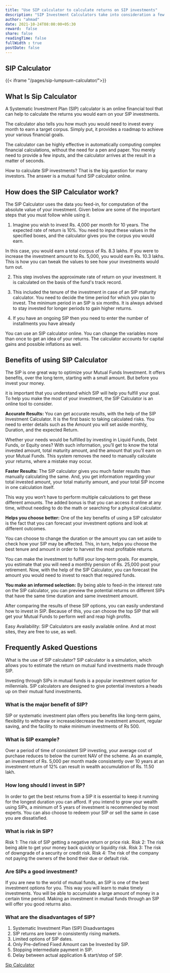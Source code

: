 ```yaml
---
title: "Use SIP calculator to calculate returns on SIP investments"
description: "SIP Investment Calculators take into consideration a few variables in order to calculate the eventual profit generation of a particular SIP mutual fund scheme."
author: "ahmad"
date: 2021-10-24T08:00:00+05:30
reward:  false
share: false
readingTime: false
fullWidth : true
postDate: false
---
```


## SIP Calculator

{{< iframe "/pages/sip-lumpsum-calculator/">}}

## What Is Sip Calculator

A Systematic Investment Plan (SIP) calculator is an online financial tool that can help to calculate the returns you would earn on your SIP investments.

The calculator also tells you how much you would need to invest every month to earn a target corpus. Simply put, it provides a roadmap to achieve your various financial goals.

The calculator can be highly effective in automatically computing complex financial calculations, without the need for a pen and paper. You merely need to provide a few inputs, and the calculator arrives at the result in a matter of seconds.

How to calculate SIP investments? That is the big question for many investors. The answer is a mutual fund SIP calculator online.

## How does the SIP Calculator work?

The SIP Calculator uses the data you feed-in, for computation of the absolute value of your investment. Given below are some of the important steps that you must follow while using it.

1. Imagine you wish to invest Rs. 4,000 per month for 10 years. The expected rate of return is 10%. You need to input these values in the specified boxes, and the calculator gives you the corpus you would earn.

In this case, you would earn a total corpus of Rs. 8.3 lakhs. If you were to increase the investment amount to Rs. 5,000, you would earn Rs. 10.3 lakhs. This is how you can tweak the values to see how your investments would turn out.


2. This step involves the approximate rate of return on your investment. It is calculated on the basis of the fund's track record.


3. This included the tenure of the investment in case of an SIP maturity calculator. You need to decide the time period for which you plan to invest. The minimum period in an SIP is six months. It is always advised to stay invested for longer periods to gain higher returns.

4. If you have an ongoing SIP then you need to enter the number of installments you have already 

You can use an SIP calculator online. You can change the variables more than once to get an idea of your returns. The calculator accounts for capital gains and possible inflations as well.

## Benefits of using SIP Calculator

The SIP is one great way to optimize your Mutual Funds Investment. It offers benefits, over the long term, starting with a small amount. But before you invest your money.

it is important that you understand which SIP will help you fulfill your goal. To help you make the most of your investment, the SIP Calculator is an online tool to consider.

**Accurate Results:** You can get accurate results, with the help of the SIP Investment Calculator. It is the first basic to taking calculated risks. You need to enter details such as the Amount you will set aside monthly, Duration, and the expected Return. 


Whether your needs would be fulfilled by investing in Liquid Funds, Debt Funds, or Equity ones? With such information, you’ll get to know the total invested amount, total maturity amount, and the amount that you’ll earn on your Mutual Funds. This system removes the need to manually calculate your returns, where a mistake may occur.

**Faster Results:** The SIP calculator gives you much faster results than manually calculating the same. And, you get information regarding your total invested amount, your total maturity amount, and your total SIP income in one calculation itself.

 This way you won’t have to perform multiple calculations to get these different amounts. The added bonus is that you can access it online at any time, without needing to do the math or searching for a physical calculator.

**Helps you choose better:** One of the key benefits of using a SIP calculator is the fact that you can forecast your investment options and look at different outcomes.

You can choose to change the duration or the amount you can set aside to check how your SIP may be affected. This, in turn, helps you choose the best tenure and amount in order to harvest the most profitable returns.


You can make the investment to fulfill your long-term goals. For example, you estimate that you will need a monthly pension of Rs. 25,000 post your retirement. Now, with the help of the SIP Calculator, you can forecast the amount you would need to invest to reach that required funds.

**You make an informed selection:** By being able to feed-in the interest rate on the SIP calculator, you can preview the potential returns on different SIPs that have the same time duration and same investment amount.


 After comparing the results of these SIP options, you can easily understand how to invest in SIP. Because of this, you can choose the top SIP that will get your Mutual Funds to perform well and reap high profits.


Easy Availability: SIP Calculators are easily available online. And at most sites, they are free to use, as well.


## Frequently Asked Questions

What is the use of SIP calculator?
SIP calculator is a simulation, which allows you to estimate the return on mutual fund investments made through SIP. 

Investing through SIPs in mutual funds is a popular investment option for millennials. SIP calculators are designed to give potential investors a heads up on their mutual fund investments.

### What is the major benefit of SIP?

SIP or systematic investment plan offers you benefits like long-term gains, flexibility to withdraw or increase/decrease the investment amount, regular saving, and the facility to make minimum investments of Rs 500.

### What is SIP example?


Over a period of time of consistent SIP investing, your average cost of purchase reduces to below the current NAV of the scheme. As an example, an investment of Rs. 5,000 per month made consistently over 10 years at an investment return of 12% can result in wealth accumulation of Rs. 11.50 lakh.

### How long should I invest in SIP?

In order to get the best returns from a SIP it is essential to keep it running for the longest duration you can afford. If you intend to grow your wealth using SIPs, a minimum of 5 years of investment is recommended by most experts. You can also choose to redeem your SIP or sell the same in case you are dissatisfied.

### What is risk in SIP?

Risk 1: The risk of SIP getting a negative return or price risk. Risk 2: The risk being able to get your money back quickly or liquidity risk. Risk 3: The risk of downgrade of a security or credit risk. Risk 4: The risk of the company not paying the owners of the bond their due or default risk.

### Are SIPs a good investment?


If you are new to the world of mutual funds, an SIP is one of the best investment options for you. This way you will learn to make timely investments. You will be able to accumulate a large amount of money in a certain time period. Making an investment in mutual funds through an SIP will offer you good returns also.

### What are the disadvantages of SIP?

1. Systematic Investment Plan (SIP) Disadvantages
2. SIP returns are lower in consistently rising markets.
3. Limited options of SIP dates.
4. Only Pre-defined Fixed Amount can be Invested by SIP.
5. Stopping intermediate payment in SIP.
6. Delay between actual application & start/stop of SIP.

[Sip Calculator](/tools/sip-calculator)